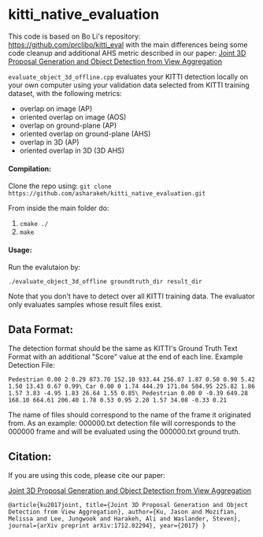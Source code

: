 # kitti_native_evaluation

This code is based on Bo Li's repository: https://github.com/prclibo/kitti_eval with the main differences being some code cleanup and
 additional AHS metric described in our paper: [Joint 3D Proposal Generation and Object Detection from View Aggregation
                                               ](https://arxiv.org/abs/1712.02294)

`evaluate_object_3d_offline.cpp` evaluates your KITTI detection locally on 
your own computer using your validation data selected from KITTI training dataset, with the following metrics:

- overlap on image (AP)
- oriented overlap on image (AOS)
- overlap on ground-plane (AP)
- oriented overlap on ground-plane (AHS)
- overlap in 3D (AP)
- oriented overlap in 3D (3D AHS)

#### Compilation:
Clone the repo using: 
`git clone https://github.com/asharakeh/kitti_native_evaluation.git`

From inside the main folder do:
1. `cmake ./`
2. `make`

#### Usage:
Run the evalutaion by:

    ./evaluate_object_3d_offline groundtruth_dir result_dir
    
Note that you don't have to detect over all KITTI training data. The evaluator only evaluates samples whose result files exist.

## Data Format:
The detection format should be the same as KITTI's Ground Truth Text Format with an additional "Score" value at the end of each line.
Example Detection File: 

`Pedestrian 0.00 2 0.29 873.70 152.10 933.44 256.07 1.87 0.50 0.90 5.42 1.50 13.43 0.67 0.99\
Car 0.00 0 1.74 444.29 171.04 504.95 225.82 1.86 1.57 3.83 -4.95 1.83 26.64 1.55 0.85\
Pedestrian 0.00 0 -0.39 649.28 168.10 664.61 206.40 1.78 0.53 0.95 2.20 1.57 34.08 -0.33 0.21`

The name of files should correspond to the name of the frame it originated from. As an example: 000000.txt detection file will corresponds to the 000000 frame and will be evaluated using the 000000.txt ground truth. 

## Citation:
If you are using this code, please cite our paper:

[Joint 3D Proposal Generation and Object Detection from View Aggregation
](https://arxiv.org/abs/1712.02294)


`@article{ku2017joint,
  title={Joint 3D Proposal Generation and Object Detection from View Aggregation},
  author={Ku, Jason and Mozifian, Melissa and Lee, Jungwook and Harakeh, Ali and Waslander, Steven},
  journal={arXiv preprint arXiv:1712.02294},
  year={2017}
}`
